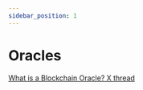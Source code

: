 ```yaml
---
sidebar_position: 1
---
```


# Oracles

[What is a Blockchain Oracle? X thread](https://twitter.com/FrancescoCiull4/status/1481895919121534979)